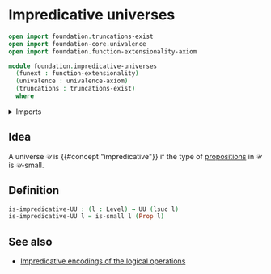 # Impredicative universes

```agda
open import foundation.truncations-exist
open import foundation-core.univalence
open import foundation.function-extensionality-axiom

module foundation.impredicative-universes
  (funext : function-extensionality)
  (univalence : univalence-axiom)
  (truncations : truncations-exist)
  where
```

<details><summary>Imports</summary>

```agda
open import foundation.universe-levels

open import foundation-core.propositions
open import foundation-core.small-types funext univalence truncations
```

</details>

## Idea

A universe `𝒰` is {{#concept "impredicative"}} if the type of
[propositions](foundation-core.propositions.md) in `𝒰` is `𝒰`-small.

## Definition

```agda
is-impredicative-UU : (l : Level) → UU (lsuc l)
is-impredicative-UU l = is-small l (Prop l)
```

## See also

- [Impredicative encodings of the logical operations](foundation.impredicative-encodings.md)

